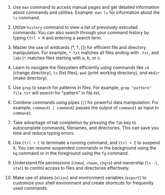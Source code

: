 1. Use `````````man````````` command to access manual pages and get detailed information about commands and utilities. Example: ```man ls``` for information about the ```ls``` command.

2. Utilize ```history``` command to view a list of previously executed commands. You can also search through your command history by typing ```Ctrl + R``` and entering a search term.

3. Master the use of wildcards (*, ?, []) for efficient file and directory manipulation. For example, ```*.txt``` matches all files ending with ```.txt```, and ```[abc]*``` matches files starting with a, b, or c.

4. Learn to navigate the filesystem efficiently using commands like ```cd``` (change directory), ```ls``` (list files), ```pwd``` (print working directory), and ```mkdir``` (make directory).

5. Use ```grep``` to search for patterns in files. For example, ```grep "pattern" file.txt``` will search for "pattern" in file.txt.

6. Combine commands using pipes (```|```) for powerful data manipulation. For example, ```command1 | command2``` passes the output of ```command1``` as input to ```command2```.

7. Take advantage of tab completion by pressing the ```Tab``` key to autocomplete commands, filenames, and directories. This can save you time and reduce typing errors.

8. Use ```Ctrl + C``` to terminate a running command, and ```Ctrl + Z``` to suspend it. You can resume suspended commands in the background using the ```bg``` command or in the foreground using the ```fg``` command.

9. Understand file permissions (```chmod```, ```chown```, ```chgrp```) and ownership (```ls -l```, ```stat```) to control access to files and directories effectively.

10. Make use of aliases (```alias```) and environment variables (```export```) to customize your shell environment and create shortcuts for frequently used commands.
